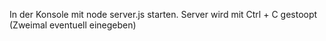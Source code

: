 In der Konsole mit node server.js starten.
Server wird mit Ctrl + C gestoopt (Zweimal eventuell einegeben)
